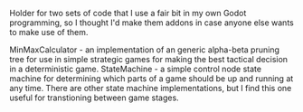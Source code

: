 Holder for two sets of code that I use a fair bit in my own Godot programming, so I thought I'd make them addons in case anyone else wants to make use of them.

  MinMaxCalculator - an implementation of an generic alpha-beta pruning tree for use in simple strategic games for making the best tactical decision in a deterministic game.
  StateMachine - a simple control node state machine for determining which parts of a game should be up and running at any time. There are other state machine implementations, but I find this one useful for transtioning between game stages.
